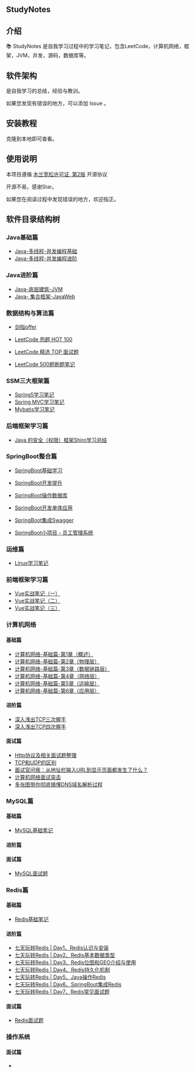 ## StudyNotes

## 介绍

📚 StudyNotes 是自我学习过程中的学习笔记，包含LeetCode，计算机网络，框架，JVM，并发，源码，数据库等。

## 软件架构

是自我学习的总结，经验与教训。

如果您发现有错误的地方，可以添加 Issue 。

## 安装教程

克隆到本地即可查看。

## 使用说明

本项目遵循 [木兰宽松许可证, 第2版](https://gitee.com/link?target=https%3A%2F%2Flicense.coscl.org.cn%2FMulanPSL2%2F) 开源协议

开源不易，感谢Star。

如果您在阅读过程中发现错误的地方，欢迎指正。

## 软件目录结构树

### Java基础篇

- [Java-多线程-并发编程基础](https://github.com/zxlrise/StudyNotes/blob/main/Java%E5%A4%9A%E7%BA%BF%E7%A8%8B/%E5%A4%9A%E7%BA%BF%E7%A8%8B%E8%AF%A6%E8%A7%A3.md)  
- [Java-多线程-并发编程进阶](https://github.com/zxlrise/StudyNotes/blob/main/Java%E5%B9%B6%E5%8F%91/JUC%E5%B9%B6%E5%8F%91%E7%BC%96%E7%A8%8B.md) 

### Java进阶篇

- [Java-底层建筑-JVM](https://github.com/zxlrise/StudyNotes/blob/main/JVM/JVM%E5%AD%A6%E4%B9%A0.md) 
- [Java- 集合框架-JavaWeb]() 

### 数据结构与算法篇

- [剑指offer](https://github.com/zxlrise/StudyNotes/blob/main/%E7%AE%97%E6%B3%95/%E5%89%91%E6%8C%87offer/%E5%89%91%E6%8C%87offer.md) 

- [LeetCode 热题 HOT 100](https://github.com/zxlrise/StudyNotes/tree/main/%E7%AE%97%E6%B3%95/LeetCode%20%E7%83%AD%E9%A2%98%20HOT%20100) 

- [LeetCode 精选 TOP 面试题](https://github.com/zxlrise/StudyNotes/tree/main/%E7%AE%97%E6%B3%95/LeetCode%20%E7%B2%BE%E9%80%89%20TOP%20%E9%9D%A2%E8%AF%95%E9%A2%98) 
- [LeetCode 500题刷题笔记](https://github.com/zxlrise/StudyNotes/tree/main/%E7%AE%97%E6%B3%95/%E5%8A%9B%E6%89%A3500%E9%A2%98) 

### SSM三大框架篇

- [Spring5学习笔记](https://github.com/zxlrise/StudyNotes/blob/main/%E6%A1%86%E6%9E%B6/Spring5/spring5.md)
- [Spring MVC学习笔记](https://github.com/zxlrise/StudyNotes/blob/main/%E6%A1%86%E6%9E%B6/Spring%20MVC/springMVC.md) 
- [Mybatis学习笔记](https://github.com/zxlrise/StudyNotes/blob/main/%E6%A1%86%E6%9E%B6/Mybatis/Mybatis%E8%AF%BE%E5%A0%82%E7%AC%94%E8%AE%B0.md)

### 后端框架学习篇

- [Java 的安全（权限）框架Shiro学习总结](https://github.com/zxlrise/StudyNotes/blob/main/%E6%A1%86%E6%9E%B6/Shiro/Shiro%E5%AD%A6%E4%B9%A0.md) 

### SpringBoot整合篇

- [SpringBoot基础学习](https://github.com/zxlrise/StudyNotes/blob/main/%E6%A1%86%E6%9E%B6/SpringBoot/SpringBoot%E5%AD%A6%E4%B9%A0.md) 

- [SpringBoot开发提升](https://github.com/zxlrise/StudyNotes/blob/main/%E6%A1%86%E6%9E%B6/SpringBoot/SpringBootWeb%E5%BC%80%E5%8F%91%E6%8F%90%E5%8D%87.md)
- [SpringBoot操作数据库](https://github.com/zxlrise/StudyNotes/blob/main/%E6%A1%86%E6%9E%B6/SpringBoot/SpringBoot%E6%93%8D%E4%BD%9C%E6%95%B0%E6%8D%AE%E5%BA%93.md)

- [SpringBoot开发单体应用](https://github.com/zxlrise/StudyNotes/blob/main/%E6%A1%86%E6%9E%B6/SpringBoot/SpringBoot%E5%BC%80%E5%8F%91%E5%8D%95%E4%BD%93%E5%BA%94%E7%94%A8.md) 
- [SpringBoot集成Swagger](https://github.com/zxlrise/StudyNotes/blob/main/%E6%A1%86%E6%9E%B6/SpringBoot/%E9%9B%86%E6%88%90Swagger.md)
- [SpringBoot小项目 - 员工管理系统](https://github.com/zxlrise/StudyNotes/blob/main/%E6%A1%86%E6%9E%B6/SpringBoot/%E5%91%98%E5%B7%A5%E7%AE%A1%E7%90%86%E7%B3%BB%E7%BB%9F.md) 

### 运维篇

- [Linux学习笔记](https://github.com/zxlrise/StudyNotes/blob/main/Linux/Linux.md)

### 前端框架学习篇

- [Vue实战笔记（一）](https://github.com/zxlrise/StudyNotes/blob/main/%E5%89%8D%E7%AB%AF/Vue%E5%AD%A6%E4%B9%A0%E7%AC%94%E8%AE%B0/Vue%E5%AE%9E%E6%88%98%E7%AC%94%E8%AE%B0%EF%BC%88%E4%B8%80%EF%BC%89.md)
- [Vue实战笔记（二）](https://github.com/zxlrise/StudyNotes/blob/main/%E5%89%8D%E7%AB%AF/Vue%E5%AD%A6%E4%B9%A0%E7%AC%94%E8%AE%B0/Vue%E5%AE%9E%E6%88%98%E7%AC%94%E8%AE%B0%EF%BC%88%E4%BA%8C%EF%BC%89.md)
- [Vue实战笔记（三）](https://github.com/zxlrise/StudyNotes/blob/main/%E5%89%8D%E7%AB%AF/Vue%E5%AD%A6%E4%B9%A0%E7%AC%94%E8%AE%B0/Vue%E5%AE%9E%E6%88%98%E7%AC%94%E8%AE%B0%EF%BC%88%E4%B8%89%EF%BC%89.md) 

### 计算机网络 

#### 基础篇

- [计算机网络-基础篇-第1章（概述）](https://github.com/zxlrise/StudyNotes/blob/main/%E8%AE%A1%E7%AE%97%E6%9C%BA%E7%BD%91%E7%BB%9C/%E5%9F%BA%E7%A1%80%E7%AF%87/%E8%AE%A1%E7%AE%97%E6%9C%BA%E7%BD%91%E7%BB%9C%E7%AC%AC1%E7%AB%A0%EF%BC%88%E6%A6%82%E8%BF%B0%EF%BC%89.md) 
- [计算机网络-基础篇-第2章（物理层）](https://github.com/zxlrise/StudyNotes/blob/main/%E8%AE%A1%E7%AE%97%E6%9C%BA%E7%BD%91%E7%BB%9C/%E5%9F%BA%E7%A1%80%E7%AF%87/%E8%AE%A1%E7%AE%97%E6%9C%BA%E7%BD%91%E7%BB%9C%E7%AC%AC2%E7%AB%A0%EF%BC%88%E7%89%A9%E7%90%86%E5%B1%82%EF%BC%89.md) 
- [计算机网络-基础篇-第3章（数据链路层）](https://github.com/zxlrise/StudyNotes/blob/main/%E8%AE%A1%E7%AE%97%E6%9C%BA%E7%BD%91%E7%BB%9C/%E5%9F%BA%E7%A1%80%E7%AF%87/%E8%AE%A1%E7%AE%97%E6%9C%BA%E7%BD%91%E7%BB%9C%E7%AC%AC3%E7%AB%A0%EF%BC%88%E6%95%B0%E6%8D%AE%E9%93%BE%E8%B7%AF%E5%B1%82%EF%BC%89.md)
- [计算机网络-基础篇-第4章（网络层）](https://github.com/zxlrise/StudyNotes/blob/main/%E8%AE%A1%E7%AE%97%E6%9C%BA%E7%BD%91%E7%BB%9C/%E5%9F%BA%E7%A1%80%E7%AF%87/%E8%AE%A1%E7%AE%97%E6%9C%BA%E7%BD%91%E7%BB%9C%E7%AC%AC4%E7%AB%A0%EF%BC%88%E7%BD%91%E7%BB%9C%E5%B1%82%EF%BC%89.md)
- [计算机网络-基础篇-第5章（运输层）](https://github.com/zxlrise/StudyNotes/blob/main/%E8%AE%A1%E7%AE%97%E6%9C%BA%E7%BD%91%E7%BB%9C/%E5%9F%BA%E7%A1%80%E7%AF%87/%E8%AE%A1%E7%AE%97%E6%9C%BA%E7%BD%91%E7%BB%9C%E7%AC%AC5%E7%AB%A0%EF%BC%88%E8%BF%90%E8%BE%93%E5%B1%82%EF%BC%89.md)
- [计算机网络-基础篇-第6章（应用层）](https://github.com/zxlrise/StudyNotes/blob/main/%E8%AE%A1%E7%AE%97%E6%9C%BA%E7%BD%91%E7%BB%9C/%E5%9F%BA%E7%A1%80%E7%AF%87/%E8%AE%A1%E7%AE%97%E6%9C%BA%E7%BD%91%E7%BB%9C%E7%AC%AC6%E7%AB%A0%EF%BC%88%E5%BA%94%E7%94%A8%E5%B1%82%EF%BC%89.md)

#### 进阶篇

- [深入浅出TCP三次握手](https://github.com/zxlrise/StudyNotes/blob/main/%E8%AE%A1%E7%AE%97%E6%9C%BA%E7%BD%91%E7%BB%9C/%E8%BF%9B%E9%98%B6%E7%AF%87/TCP%E4%B8%89%E6%AC%A1%E6%8F%A1%E6%89%8B.md)
- [深入浅出TCP四次握手](https://github.com/zxlrise/StudyNotes/blob/main/%E8%AE%A1%E7%AE%97%E6%9C%BA%E7%BD%91%E7%BB%9C/%E8%BF%9B%E9%98%B6%E7%AF%87/%E6%B7%B1%E5%85%A5%E6%B5%85%E5%87%BATCP%E5%9B%9B%E6%AC%A1%E6%8C%A5%E6%89%8B%20%EF%BC%88%E5%A4%9A%E5%9B%BE%E8%AF%A6%E8%A7%A3%EF%BC%89.md)

#### 面试篇

- [Http协议及相关面试题整理](https://github.com/zxlrise/StudyNotes/blob/main/%E8%AE%A1%E7%AE%97%E6%9C%BA%E7%BD%91%E7%BB%9C/%E9%9D%A2%E8%AF%95%E7%AF%87/Http%E5%8D%8F%E8%AE%AE%E5%8F%8A%E7%9B%B8%E5%85%B3%E9%9D%A2%E8%AF%95%E9%A2%98%E6%95%B4%E7%90%86.md)
- [TCP和UDP的区别](https://github.com/zxlrise/StudyNotes/blob/main/%E8%AE%A1%E7%AE%97%E6%9C%BA%E7%BD%91%E7%BB%9C/%E9%9D%A2%E8%AF%95%E7%AF%87/TCP%E5%92%8CUDP%E7%9A%84%E5%8C%BA%E5%88%AB.md)
- [面试官问我：从地址栏输入URL到显示页面都发生了什么？](https://github.com/zxlrise/StudyNotes/blob/main/%E8%AE%A1%E7%AE%97%E6%9C%BA%E7%BD%91%E7%BB%9C/%E9%9D%A2%E8%AF%95%E7%AF%87/%E5%9C%B0%E5%9D%80%E6%A0%8F%E8%BE%93%E5%85%A5URL%E5%8F%91%E7%94%9F%E4%BA%86%E4%BB%80%E4%B9%88%EF%BC%9F.md)
- [计算机网络面试突击](https://github.com/zxlrise/StudyNotes/blob/main/%E8%AE%A1%E7%AE%97%E6%9C%BA%E7%BD%91%E7%BB%9C/%E9%9D%A2%E8%AF%95%E7%AF%87/%E8%AE%A1%E7%AE%97%E6%9C%BA%E7%BD%91%E7%BB%9C%E9%9D%A2%E8%AF%95%E7%AA%81%E5%87%BB.md) 
- [多张图带你彻底搞懂DNS域名解析过程](https://github.com/zxlrise/StudyNotes/blob/main/%E8%AE%A1%E7%AE%97%E6%9C%BA%E7%BD%91%E7%BB%9C/%E9%9D%A2%E8%AF%95%E7%AF%87/DNS%E7%9A%84%E4%BD%9C%E7%94%A8%E5%92%8C%E5%8E%9F%E7%90%86.md)

### MySQL篇

#### 基础篇

- [MySQL基础笔记](https://github.com/zxlrise/StudyNotes/blob/main/%E6%95%B0%E6%8D%AE%E5%BA%93/MySQL/MySQL%E5%9F%BA%E7%A1%80/MySQL.md) 

#### 进阶篇

#### 面试篇

- [MySQL面试题](https://github.com/zxlrise/StudyNotes/blob/main/%E6%95%B0%E6%8D%AE%E5%BA%93/MySQL/MySQL%E9%9D%A2%E8%AF%95/MySQL%E9%9D%A2%E8%AF%95%E9%A2%98.md) 

### Redis篇

#### 基础篇

- [Redis基础笔记](https://github.com/zxlrise/StudyNotes/blob/main/%E6%95%B0%E6%8D%AE%E5%BA%93/Redis/Redis%E5%9F%BA%E7%A1%80/Redis.md)

#### 进阶篇

- [七天玩转Redis | Day1、Redis认识与安装](https://github.com/zxlrise/StudyNotes/blob/main/%E6%95%B0%E6%8D%AE%E5%BA%93/Redis/Redis%E8%BF%9B%E9%98%B6/%E4%B8%83%E5%A4%A9%E7%8E%A9%E8%BD%ACRedis%20%20Day1%E3%80%81Redis%E8%AE%A4%E8%AF%86%E4%B8%8E%E5%AE%89%E8%A3%85.md)
- [七天玩转Redis | Day2、Redis基本数据类型](https://github.com/zxlrise/StudyNotes/blob/main/%E6%95%B0%E6%8D%AE%E5%BA%93/Redis/Redis%E8%BF%9B%E9%98%B6/%E4%B8%83%E5%A4%A9%E7%8E%A9%E8%BD%ACRedis%20%20Day2%E3%80%81Redis%E5%9F%BA%E6%9C%AC%E6%95%B0%E6%8D%AE%E7%B1%BB%E5%9E%8B.md)
- [七天玩转Redis | Day3、Redis位图和GEO介绍与使用](https://github.com/zxlrise/StudyNotes/blob/main/%E6%95%B0%E6%8D%AE%E5%BA%93/Redis/Redis%E8%BF%9B%E9%98%B6/%E4%B8%83%E5%A4%A9%E7%8E%A9%E8%BD%ACRedis%20%20Day3%E3%80%81Redis%E4%BD%8D%E5%9B%BE%E5%92%8CGEO%E4%BB%8B%E7%BB%8D%E4%B8%8E%E4%BD%BF%E7%94%A8.md)
- [七天玩转Redis | Day4、Redis持久化机制](https://github.com/zxlrise/StudyNotes/blob/main/%E6%95%B0%E6%8D%AE%E5%BA%93/Redis/Redis%E8%BF%9B%E9%98%B6/%E4%B8%83%E5%A4%A9%E7%8E%A9%E8%BD%ACRedis%20%20Day4%E3%80%81Redis%E6%8C%81%E4%B9%85%E5%8C%96%E6%9C%BA%E5%88%B6.md)
- [七天玩转Redis | Day5、Java操作Redis](https://github.com/zxlrise/StudyNotes/blob/main/%E6%95%B0%E6%8D%AE%E5%BA%93/Redis/Redis%E8%BF%9B%E9%98%B6/%E4%B8%83%E5%A4%A9%E7%8E%A9%E8%BD%ACRedis%20%20Day5%E3%80%81Java%E6%93%8D%E4%BD%9CRedis.md)
- [七天玩转Redis | Day6、SpringBoot集成Redis](https://github.com/zxlrise/StudyNotes/blob/main/%E6%95%B0%E6%8D%AE%E5%BA%93/Redis/Redis%E8%BF%9B%E9%98%B6/%E4%B8%83%E5%A4%A9%E7%8E%A9%E8%BD%ACRedis%20%20Day6%E3%80%81SpringBoot%E9%9B%86%E6%88%90Redis.md)
- [七天玩转Redis | Day7、Redis常见面试题](https://github.com/zxlrise/StudyNotes/blob/main/%E6%95%B0%E6%8D%AE%E5%BA%93/Redis/Redis%E8%BF%9B%E9%98%B6/%E4%B8%83%E5%A4%A9%E7%8E%A9%E8%BD%ACRedis%20%20Day7%E3%80%81Redis%E5%B8%B8%E8%A7%81%E9%9D%A2%E8%AF%95%E9%A2%98.md)

#### 面试篇

- [Redis面试题](https://github.com/zxlrise/StudyNotes/blob/main/%E6%95%B0%E6%8D%AE%E5%BA%93/Redis/Redis%E9%9D%A2%E8%AF%95/Redis%E9%9D%A2%E8%AF%95%E9%A2%98.md) 

### 操作系统

#### 面试篇

- 
